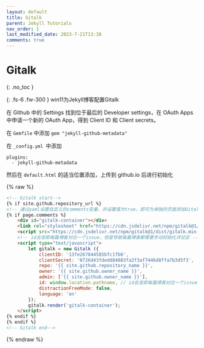 ```yaml
---
layout: default
title: Gitalk
parent: Jekyll Tutorials
nav_order: 1
last_modified_date: 2023-7-21T13:38
comments: true
---
```


# Gitalk

{: .no_toc }

{: .fs-6 .fw-300 }
win11为Jekyll博客配置Gitalk

在 Github 中的 Settings 找到位于最后的 Developer settings，在 OAuth Apps 中申请一个新的 OAuth App，得到 Client ID 和 Client secrets。

在 `Gemfile` 中添加 `gem "jekyll-github-metadata"`

在 `_config.yml `中添加

```
plugins:
  - jekyll-github-metadata
```

然后在 `default.html` 的适当位置添加，上传到 github.io 后进行初始化

{% raw %}
```html
<!-- Gitalk start-->
{% if site.github.repository_url %}
<!-- 通过yaml设置自定义的comments变量，并设置值为true，即可为单独的页面添加Gitalk -->
{% if page.comments %}
    <div id="gitalk-container"></div>
    <link rel="stylesheet" href="https://cdn.jsdelivr.net/npm/gitalk@1/dist/gitalk.css">
    <script src="https://cdn.jsdelivr.net/npm/gitalk@1/dist/gitalk.min.js"></script>
    <!-- id会变即每篇博客对应一个issue，但是导致每篇博客都需要手动初始化评论区 -->
    <script type="text/javascript">
        let gitalk = new Gitalk ({
            clientID: '13fe267844585bfc1fb6',
            clientSecret: '0726d43fdedd84083fa2f3af7446d8ffa7b3d5f3',
            repo: '{{ site.github.repository_name }}',
            owner: '{{ site.github.owner_name }}',
            admin: ['{{ site.github.owner_name }}'],
            id: window.location.pathname, // id会变即每篇博客对应一个issue，但是导致每篇博客都需要手动初始化评论区
            distractionFreeMode: false,
            language: 'en'
        });
        gitalk.render('gitalk-container');
    </script>
{% endif %}
{% endif %}
<!-- Gitalk end-->
```
{% endraw %}


